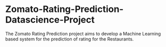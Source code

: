# Zomato-Rating-Prediction-Datascience-Project
The Zomato Rating Prediction project aims to develop a Machine Learning based system for the prediction of rating for the Restaurants.
